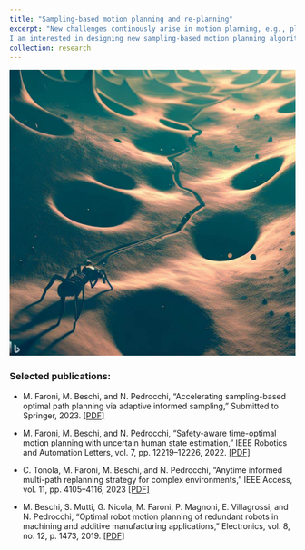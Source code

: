```yaml
---
title: "Sampling-based motion planning and re-planning"
excerpt: "New challenges continously arise in motion planning, e.g., planning with complex dynamics or black-box model, manipulation planning with time-critical requirements or under uncertainty.
I am interested in designing new sampling-based motion planning algorithms for challenging problems such as kinodynamic motion planning and high-dimensional problems."
collection: research
---
```


![](ant-path-planning.jpg)

### Selected publications:

- M. Faroni, M. Beschi, and N. Pedrocchi, “Accelerating sampling-based optimal path planning via adaptive informed sampling,” Submitted to Springer, 2023.
[[PDF]](https://arxiv.org/pdf/2208.09318.pdf)

- M. Faroni, M. Beschi, and N. Pedrocchi, “Safety-aware time-optimal motion planning with uncertain human state estimation,” IEEE Robotics and Automation Letters, vol. 7, pp. 12219–12226, 2022.
[[PDF]](https://arxiv.org/pdf/2210.11655.pdf)

- C. Tonola, M. Faroni, M. Beschi, and N. Pedrocchi, “Anytime informed multi-path replanning strategy for complex environments,” IEEE Access, vol. 11, pp. 4105–4116, 2023
[[PDF]](https://ieeexplore.ieee.org/stamp/stamp.jsp?tp=&arnumber=10013661)

- M. Beschi, S. Mutti, G. Nicola, M. Faroni, P. Magnoni, E. Villagrossi, and N. Pedrocchi, “Optimal robot motion planning of redundant robots in machining and additive manufacturing applications,” Electronics, vol. 8, no. 12, p. 1473, 2019.
[[PDF]](https://www.mdpi.com/2079-9292/8/12/1437)
